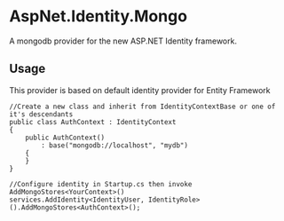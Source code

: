 AspNet.Identity.Mongo
=====================

A mongodb provider for the new ASP.NET Identity framework.

## Usage

This provider is based on default identity provider for Entity Framework

	//Create a new class and inherit from IdentityContextBase or one of it's descendants
	public class AuthContext : IdentityContext
	{
		public AuthContext()
		    : base("mongodb://localhost", "mydb")
		{
		}
	}
	
	//Configure identity in Startup.cs then invoke AddMongoStores<YourContext>()
	services.AddIdentity<IdentityUser, IdentityRole>().AddMongoStores<AuthContext>();
